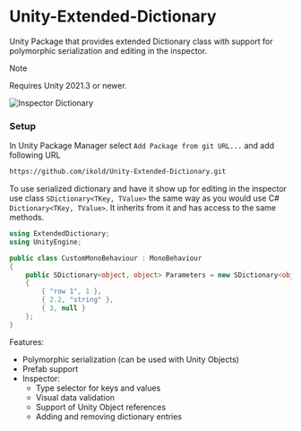 # Unity-Extended-Dictionary
Unity Package that provides extended Dictionary class with support for polymorphic serialization and editing in the inspector.

> [!NOTE]
> Requires Unity 2021.3 or newer.

![Inspector Dictionary](https://github.com/ikold/Unity-Extended-Dictionary/assets/18567485/b2b26715-4140-4ad5-b3aa-eb1bc73c0611)

### Setup
In Unity Package Manager select `Add Package from git URL...` and add following URL
```sh
https://github.com/ikold/Unity-Extended-Dictionary.git
```

To use serialized dictionary and have it show up for editing in the inspector use class `SDictionary<TKey, TValue>` the same way as you would use C# `Dictionary<TKey, TValue>`. It inherits from it and has access to the same methods.

```C#
using ExtendedDictionary;
using UnityEngine;

public class CustomMonoBehaviour : MonoBehaviour
{
    public SDictionary<object, object> Parameters = new SDictionary<object, object>
    {
        { "row 1", 1 },
        { 2.2, "string" },
        { 3, null }
    };
}
```

Features:
- Polymorphic serialization (can be used with Unity Objects)
- Prefab support
- Inspector:
  - Type selector for keys and values
  - Visual data validation
  - Support of Unity Object references
  - Adding and removing dictionary entries
